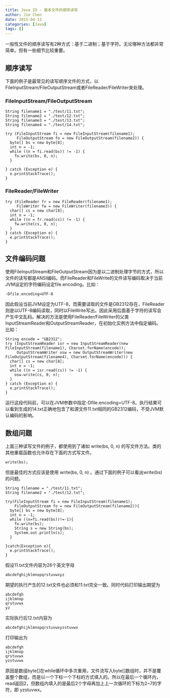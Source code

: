 ```yaml
---
title: Java IO - 基本文件的顺序读写
author: Jie Chen
date: 2015-04-12
categories: [Java]
tags: []
---
```


一般性文件的顺序读写有2种方式：基于二进制；基于字符。无论哪种方法都非常简单。但有一些细节比较重要。

## 顺序读写

下面的例子是最常见的读写顺序文件的方式，以FileInputStream/FileOutputStream或者FileReader/FileWriter来处理。

### FileInputStream/FileOutputStream
	
	String filename1 = "./test/11.txt";
    String filename2 = "./test/12.txt";
    String filename3 = "./test/13.txt";
    String filename4 = "./test/14.txt";

    try (FileInputStream fi = new FileInputStream(filename1);
         FileOutputStream fo = new FileOutputStream(filename2)) {
      byte[] bs = new byte[8];
      int n = -1;
      while ((n = fi.read(bs)) != -1) {
        fo.write(bs, 0, n);
      }

    } catch (Exception e) {
      e.printStackTrace();
    }
	
### FileReader/FileWriter
	
	try (FileReader fr = new FileReader(filename1);
         FileWriter fw = new FileWriter(filename3)) {
      char[] cs = new char[8];
      int n = -1;
      while ((n = fr.read(cs)) != -1) {
        fw.write(cs, 0, n);
      }
    } catch (Exception e) {
      e.printStackTrace();
    }
	
	
		
## 文件编码问题

使用FileInputStream和FileOutputStream因为是以二进制处理字节的方式，所以文件的读写都是ANSI编码。而FileReader和FileWrite的文件读写编码取决于当前JVM设定的字符编码设定file.encoding。比如：
	
	-Dfile.encoding=UTF-8
	
因此假设当前JVM设定为UTF-8，而需要读取的文件是GB2312存在，FileReader则是以UTF-8编码读取，同时以FileWrite写出。因此采用后面基于字符的读写会产生中文乱码。解决的方法是使用FileReader/FileWriter的父类InputStreamReader和OutputStreamReader，在初始化实例方法中指定编码。比如：
	
    String encode = "GB2312";
    try (InputStreamReader isr = new InputStreamReader(new FileInputStream(filename1), Charset.forName(encode));
         OutputStreamWriter osw = new OutputStreamWriter(new FileOutputStream(filename4), Charset.forName(encode))) {
      char[] cs = new char[8];
      int n = -1;
      while ((n = isr.read(cs)) != -1) {
        osw.write(cs, 0, n);
      }
    } catch (Exception e) {
      e.printStackTrace();
    }
	
	
运行这段代码前，可以在JVM参数中指定-Dfile.encoding=UTF-8。执行结果可以看到生成的14.txt正确地包含了和源文件11.txt相同的GB2312编码，不受JVM默认编码的影响。
  
## 数组问题

上面三种读写文件的例子，都使用到了诸如 write(bs, 0, n) 的写文件方法。类的其他重载函数也允许存在下面的方式写文件。

	write(bs);

但是最佳的方式应该是使用 write(bs, 0, n) 。通过下面的例子可以看出write(bs)的问题。
	
	String filename = "./test/11.txt";
    String filename2 = "./test/12.txt";

    try(FileInputStream fi = new FileInputStream(filename1);
        FileOutputStream fo = new FileOutputStream(filename2)){
      byte[] bs = new byte[8];
      int n = -1;
      while ((n=fi.read(bs))!=-1){
        fo.write(bs);
		String s = new String(bs);
        System.out.println(s);
      }

    }catch(Exception e){
      e.printStackTrace();
    }


假设11.txt文件内容为26个英文字母

	abcdefghijklmnopqrstuvwxyz

期望的执行产生的12.txt文件也必须和11.txt完全一致。同时代码打印输出期望为

	abcdefgh
	ijklmnop
	qrstuvwx
	yz

实际执行后12.txt内容为

	abcdefghijklmnopqrstuvwxyzstuvwx

打印输出为

	abcdefgh
	ijklmnop
	qrstuvwx
	yzstuvwx

原因是数组byte[]在while循环中多次重用，文件流写入byte[]数组时，并不是覆盖整个数组，而是以一个下标一个下标的方式填入的。所以在最后一个循环内，read返回2，但数组内填入的是最后2个字母再加上上一次循环的下标为2~7的字符，即 yzstuvwx。
